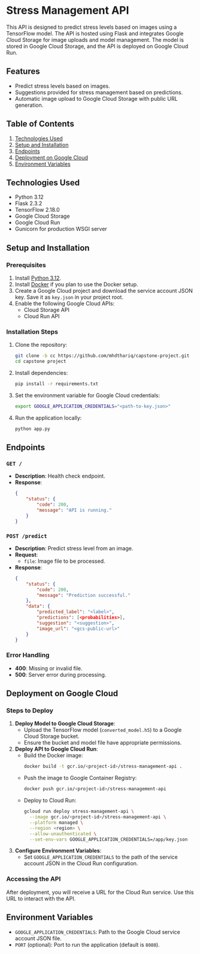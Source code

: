 # Stress Management API

This API is designed to predict stress levels based on images using a TensorFlow model. The API is hosted using Flask and integrates Google Cloud Storage for image uploads and model management. The model is stored in Google Cloud Storage, and the API is deployed on Google Cloud Run.

## Features
- Predict stress levels based on images.
- Suggestions provided for stress management based on predictions.
- Automatic image upload to Google Cloud Storage with public URL generation.

## Table of Contents
1. [Technologies Used](#technologies-used)
2. [Setup and Installation](#setup-and-installation)
3. [Endpoints](#endpoints)
4. [Deployment on Google Cloud](#deployment-on-google-cloud)
5. [Environment Variables](#environment-variables)

## Technologies Used
- Python 3.12
- Flask 2.3.2
- TensorFlow 2.18.0
- Google Cloud Storage
- Google Cloud Run
- Gunicorn for production WSGI server

## Setup and Installation

### Prerequisites
1. Install [Python 3.12](https://www.python.org/downloads/release/python-3120/).
2. Install [Docker](https://www.docker.com/get-started/) if you plan to use the Docker setup.
3. Create a Google Cloud project and download the service account JSON key. Save it as `key.json` in your project root.
4. Enable the following Google Cloud APIs:
   - Cloud Storage API
   - Cloud Run API

### Installation Steps
1. Clone the repository:
   ```bash
   git clone -b cc https://github.com/mhdthariq/capstone-project.git
   cd capstone project
   ```
2. Install dependencies:
   ```bash
   pip install -r requirements.txt
   ```
3. Set the environment variable for Google Cloud credentials:
   ```bash
   export GOOGLE_APPLICATION_CREDENTIALS="<path-to-key.json>"
   ```
4. Run the application locally:
   ```bash
   python app.py
   ```

## Endpoints

### `GET /`
- **Description**: Health check endpoint.
- **Response**:
  ```json
  {
      "status": {
          "code": 200,
          "message": "API is running."
      }
  }
  ```

### `POST /predict`
- **Description**: Predict stress level from an image.
- **Request**:
  - `file`: Image file to be processed.
- **Response**:
  ```json
  {
      "status": {
          "code": 200,
          "message": "Prediction successful."
      },
      "data": {
          "predicted_label": "<label>",
          "predictions": [<probabilities>],
          "suggestion": "<suggestion>",
          "image_url": "<gcs-public-url>"
      }
  }
  ```

### Error Handling
- **400**: Missing or invalid file.
- **500**: Server error during processing.

## Deployment on Google Cloud

### Steps to Deploy
1. **Deploy Model to Google Cloud Storage**:
   - Upload the TensorFlow model (`converted_model.h5`) to a Google Cloud Storage bucket.
   - Ensure the bucket and model file have appropriate permissions.
2. **Deploy API to Google Cloud Run**:
   - Build the Docker image:
     ```bash
     docker build -t gcr.io/<project-id>/stress-management-api .
     ```
   - Push the image to Google Container Registry:
     ```bash
     docker push gcr.io/<project-id>/stress-management-api
     ```
   - Deploy to Cloud Run:
     ```bash
     gcloud run deploy stress-management-api \
       --image gcr.io/<project-id>/stress-management-api \
       --platform managed \
       --region <region> \
       --allow-unauthenticated \
       --set-env-vars GOOGLE_APPLICATION_CREDENTIALS=/app/key.json
     ```
3. **Configure Environment Variables**:
   - Set `GOOGLE_APPLICATION_CREDENTIALS` to the path of the service account JSON in the Cloud Run configuration.

### Accessing the API
After deployment, you will receive a URL for the Cloud Run service. Use this URL to interact with the API.

## Environment Variables
- `GOOGLE_APPLICATION_CREDENTIALS`: Path to the Google Cloud service account JSON file.
- `PORT` (optional): Port to run the application (default is `8080`).
